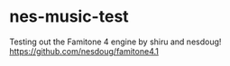 # nes-music-test
Testing out the Famitone 4 engine by shiru and nesdoug! https://github.com/nesdoug/famitone4.1
